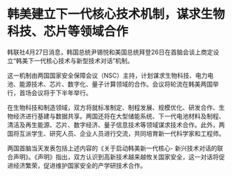 # 韩美建立下一代核心技术机制，谋求生物科技、芯片等领域合作

韩联社4月27日消息，韩国总统尹锡悦和美国总统拜登26日在首脑会谈上商定设立“韩美下一代核心技术与新型技术对话”机制。

这一机制由两国国家安全保障会议（NSC）主持，计划谋求生物科技、电力电池、能源技术、芯片、数字化、量子计算领域的合作。会议将轮流在韩美两国举行，首场会议将于下半年举行。

在生物科技和制造领域，双方将就标准制定、制程发展、规模优化、研发合作、生物经济进行基建与数据共享。两国还将在大型储能系统、下一代电池材料及制程、清洁及再生能源、芯片、数字经济、量子信息技术等领域谋求技术合作。此外，两国将互派学生、研究人员、企业人员进行交流，共同培育新一代科学家和工程师。

两国首脑当天发表包括上述内容的《关于启动韩美新一代核心-
新兴技术对话的联合声明》。《声明》指出，双方认识到高新技术越来越攸关国家安全，这一对话将促进经济繁荣，促进维护国家安全的产学研技术合作。

